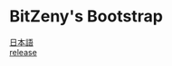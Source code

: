 # BitZeny's Bootstrap

[日本語](https://github.com/BitZenyChains/BootStrap/blob/master/README.ja.md)  
[release](https://github.com/BitZenyChains/BootStrap/blob/master/releases.ja.md)

<!-- 英訳頼む -->